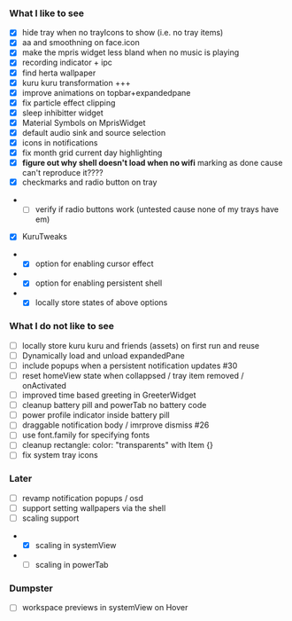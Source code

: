 ### What I like to see
- [x] hide tray when no trayIcons to show (i.e. no tray items)
- [x] aa and smoothning on face.icon
- [x] make the mpris widget less bland when no music is playing
- [x] recording indicator + ipc
- [x] find herta wallpaper
- [x] kuru kuru transformation +++
- [x] improve animations on topbar+expandedpane
- [x] fix particle effect clipping 
- [x] sleep inhibitter widget
- [x] Material Symbols on MprisWidget
- [x] default audio sink and source selection
- [x] icons in notifications
- [x] fix month grid current day highlighting
- [x] **figure out why shell doesn't load when no wifi** marking as done cause can't reproduce it????
- [x] checkmarks and radio button on tray
- - [ ] verify if radio buttons work (untested cause none of my trays have em)
- [x] KuruTweaks
- - [x] option for enabling cursor effect
- - [x] option for enabling persistent shell
- - [x] locally store states of above options

### What I do not like to see
- [ ] locally store kuru kuru and friends (assets) on first run and reuse
- [ ] Dynamically load and unload expandedPane
- [ ] include popups when a persistent notification updates #30
- [ ] reset homeView state when collappsed / tray item removed / onActivated
- [ ] improved time based greeting in GreeterWidget
- [ ] cleanup battery pill and powerTab no battery code
- [ ] power profile indicator inside battery pill
- [ ] draggable notification body / imrprove dismiss #26
- [ ] use font.family for specifying fonts
- [ ] cleanup rectangle: color: "transparents" with Item {}
- [ ] fix system tray icons

### Later
- [ ] revamp notification popups / osd
- [ ] support setting wallpapers via the shell
- [ ] scaling support
- - [x] scaling in systemView
- - [ ] scaling in powerTab

### Dumpster
- [ ] workspace previews in systemView on Hover
